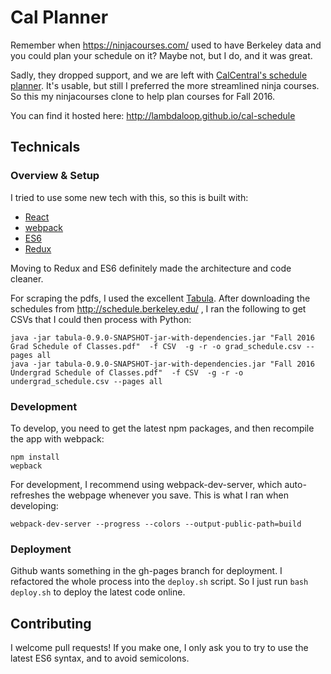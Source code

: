 # Cal Planner

Remember when https://ninjacourses.com/ used to have Berkeley data and you could
plan your schedule on it? Maybe not, but I do, and it was great.

Sadly, they dropped support, and we are left with
[CalCentral's schedule planner](https://berkeley.collegescheduler.com/spa#).
It's usable, but still I preferred the more streamlined ninja courses. So this
my ninjacourses clone to help plan courses for Fall 2016.

You can find it hosted here:
http://lambdaloop.github.io/cal-schedule

## Technicals

### Overview & Setup
I tried to use some new tech with this, so this is built with:

- [React](https://facebook.github.io/react/)
- [webpack](https://webpack.github.io/)
- [ES6](https://github.com/lukehoban/es6features)
- [Redux](https://github.com/reactjs/redux)

Moving to Redux and ES6 definitely made the architecture and code cleaner.

For scraping the pdfs, I used the excellent [Tabula](http://tabula.technology/). After downloading the schedules from http://schedule.berkeley.edu/ , I ran the following to get CSVs that I could then process with Python:
``` shell
java -jar tabula-0.9.0-SNAPSHOT-jar-with-dependencies.jar "Fall 2016 Grad Schedule of Classes.pdf"  -f CSV  -g -r -o grad_schedule.csv --pages all
java -jar tabula-0.9.0-SNAPSHOT-jar-with-dependencies.jar "Fall 2016 Undergrad Schedule of Classes.pdf"  -f CSV  -g -r -o undergrad_schedule.csv --pages all
```

### Development
To develop, you need to get the latest npm packages, and then recompile the app with webpack:

``` shell
npm install
wepback
```
For development, I recommend using webpack-dev-server, which auto-refreshes the webpage whenever you save.
This is what I ran when developing:
``` shell
webpack-dev-server --progress --colors --output-public-path=build
```

### Deployment

Github wants something in the gh-pages branch for deployment. I refactored the whole process into the `deploy.sh` script.
So I just run `bash deploy.sh` to deploy the latest code online.

## Contributing

I welcome pull requests! If you make one, I only ask you to try to use the latest ES6 syntax, and to avoid semicolons.
